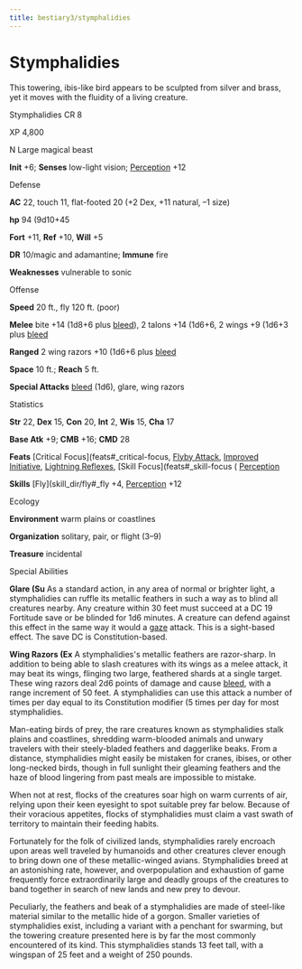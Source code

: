 ```yaml
---
title: bestiary3/stymphalidies
---
```

# Stymphalidies

This towering, ibis-like bird appears to be sculpted from silver and brass, yet it moves with the fluidity of a living creature.

Stymphalidies CR 8

XP 4,800

N Large magical beast

**Init** +6; **Senses** low-light vision; [Perception](skill_dir/perception#_perception) +12

Defense

**AC** 22, touch 11, flat-footed 20 (+2 Dex, +11 natural, –1 size)

**hp** 94 (9d10+45

**Fort** +11, **Ref** +10, **Will** +5

**DR** 10/magic and adamantine; **Immune** fire

**Weaknesses** vulnerable to sonic

Offense

**Speed** 20 ft., fly 120 ft. (poor)

**Melee** bite +14 (1d8+6 plus [bleed](monster_dir/universalMonsterRules#_bleed)), 2 talons +14 (1d6+6, 2 wings +9 (1d6+3 plus [bleed](monster_dir/universalMonsterRules#_bleed)

**Ranged** 2 wing razors +10 (1d6+6 plus [bleed](monster_dir/universalMonsterRules#_bleed)

**Space** 10 ft.; **Reach** 5 ft.

**Special Attacks** [bleed](monster_dir/universalMonsterRules#_bleed) (1d6), glare, wing razors

Statistics

**Str** 22, **Dex** 15, **Con** 20, **Int** 2, **Wis** 15, **Cha** 17

**Base Atk** +9; **CMB** +16; **CMD** 28

**Feats** [Critical Focus](feats#_critical-focus, [Flyby Attack](monster_dir/monsterFeats#_flyby-attack), [Improved Initiative](feats#_improved-initiative), [Lightning Reflexes](feats#_lightning-reflexes), [Skill Focus](feats#_skill-focus ( [Perception](skill_dir/perception#_perception)

**Skills** [Fly](skill_dir/fly#_fly +4, [Perception](skill_dir/perception#_perception) +12

Ecology

**Environment** warm plains or coastlines

**Organization** solitary, pair, or flight (3–9)

**Treasure** incidental

Special Abilities

**Glare (Su** As a standard action, in any area of normal or brighter light, a stymphalidies can ruffle its metallic feathers in such a way as to blind all creatures nearby. Any creature within 30 feet must succeed at a DC 19 Fortitude save or be blinded for 1d6 minutes. A creature can defend against this effect in the same way it would a [gaze](monster_dir/universalMonsterRules#_gaze) attack. This is a sight-based effect. The save DC is Constitution-based.

**Wing Razors (Ex** A stymphalidies's metallic feathers are razor-sharp. In addition to being able to slash creatures with its wings as a melee attack, it may beat its wings, flinging two large, feathered shards at a single target. These wing razors deal 2d6 points of damage and cause [bleed](monster_dir/universalMonsterRules#_bleed), with a range increment of 50 feet. A stymphalidies can use this attack a number of times per day equal to its Constitution modifier (5 times per day for most stymphalidies.

Man-eating birds of prey, the rare creatures known as stymphalidies stalk plains and coastlines, shredding warm-blooded animals and unwary travelers with their steely-bladed feathers and daggerlike beaks. From a distance, stymphalidies might easily be mistaken for cranes, ibises, or other long-necked birds, though in full sunlight their gleaming feathers and the haze of blood lingering from past meals are impossible to mistake.

When not at rest, flocks of the creatures soar high on warm currents of air, relying upon their keen eyesight to spot suitable prey far below. Because of their voracious appetites, flocks of stymphalidies must claim a vast swath of territory to maintain their feeding habits.

Fortunately for the folk of civilized lands, stymphalidies rarely encroach upon areas well traveled by humanoids and other creatures clever enough to bring down one of these metallic-winged avians. Stymphalidies breed at an astonishing rate, however, and overpopulation and exhaustion of game frequently force extraordinarily large and deadly groups of the creatures to band together in search of new lands and new prey to devour.

Peculiarly, the feathers and beak of a stymphalidies are made of steel-like material similar to the metallic hide of a gorgon. Smaller varieties of stymphalidies exist, including a variant with a penchant for swarming, but the towering creature presented here is by far the most commonly encountered of its kind. This stymphalidies stands 13 feet tall, with a wingspan of 25 feet and a weight of 250 pounds.

